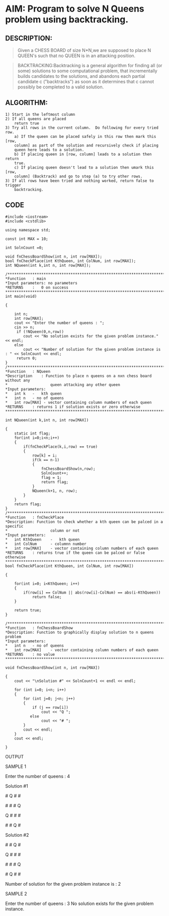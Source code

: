 # AIM: Program to solve N Queens problem using backtracking.

## DESCRIPTION:
>Given a CHESS BOARD of size N*N,we are supposed to place N QUEEN's such that no QUEEN is in an attacking position.

>BACKTRACKING:Backtracking is a general algorithm for finding all (or some) solutions to some computational problem, that incrementally builds candidates to the solutions, and abandons each partial candidate c ("backtracks") as soon as it determines that c cannot possibly be completed to a valid solution.

## ALGORITHM:
	1) Start in the leftmost column
	2) If all queens are placed
	    return true
	3) Try all rows in the current column.  Do following for every tried row.
	    a) If the queen can be placed safely in this row then mark this [row, 
		column] as part of the solution and recursively check if placing  
		queen here leads to a solution.
	    b) If placing queen in [row, column] leads to a solution then return 
		true.
	    c) If placing queen doesn't lead to a solution then umark this [row, 
		column] (Backtrack) and go to step (a) to try other rows.
	3) If all rows have been tried and nothing worked, return false to trigger 
	    backtracking.

## CODE
	#include <iostream>
	#include <cstdlib>

	using namespace std;

	const int MAX = 10;

	int SolnCount =0;

	void fnChessBoardShow(int n, int row[MAX]);
	bool fnCheckPlace(int KthQueen, int ColNum, int row[MAX]);
	int NQueen(int k,int n, int row[MAX]);

	/******************************************************************************
	*Function	: main
	*Input parameters: no parameters
	*RETURNS	:	0 on success
	******************************************************************************/
	int main(void)

	{

		int n;
		int row[MAX];
		cout << "Enter the number of queens : ";
		cin >> n;
		 if (!NQueen(0,n,row))
			cout << "No solution exists for the given problem instance." << endl;
		else
			cout << "Number of solution for the given problem instance is : " << SolnCount << endl;
		 return 0;
	}
	/******************************************************************************
	*Function	: NQueen
	*Description	: Function to place n queens on a nxn chess board without any 
	*					queen attacking any other queen 
	*Input parameters:
	*	int k	-	kth queen
	*	int n	- no of queens
	*	int row[MAX] - vector containing column numbers of each queen
	*RETURNS	: returns 1 if solution exists or zero otherwise
	******************************************************************************/

	int NQueen(int k,int n, int row[MAX])

	{
		static int flag;
		for(int i=0;i<n;i++)
		{
			if(fnCheckPlace(k,i,row) == true)
			{
				row[k] = i;
				if(k == n-1)
				{
					fnChessBoardShow(n,row);
					SolnCount++;
					flag = 1;
					return flag;
				}
				NQueen(k+1, n, row);
			}
		}
		return flag;
	}
	/******************************************************************************
	*Function	: fnCheckPlace
	*Description: Function to check whether a kth queen can be palced in a specific 
	*					column or not
	*Input parameters:
	*	int KthQueen	-	kth queen
	*	int ColNum		- columnn number
	*	int row[MAX] 	- vector containing column numbers of each queen
	*RETURNS	: returns true if the queen can be palced or false otherwise
	******************************************************************************/
	bool fnCheckPlace(int KthQueen, int ColNum, int row[MAX])

	{

		for(int i=0; i<KthQueen; i++)
		{
			if(row[i] == ColNum || abs(row[i]-ColNum) == abs(i-KthQueen))
				return false;
		}

		return true;
	}

	/******************************************************************************
	*Function	: fnChessBoardShow
	*Description: Function to graphically display solution to n queens problem
	*Input parameters:
	*	int n	- no of queens
	*	int row[MAX] 	- vector containing column numbers of each queen
	*RETURNS	: no value
	******************************************************************************/

	void fnChessBoardShow(int n, int row[MAX])

	{
		cout << "\nSolution #" << SolnCount+1 << endl << endl;

		for (int i=0; i<n; i++)
		{
			for (int j=0; j<n; j++)
			{
				if (j == row[i])
					cout << "Q ";
			   else
					cout << "# ";
			}
			cout << endl;
		}
		cout << endl;

	}

OUTPUT

SAMPLE 1

Enter the number of queens : 4

Solution #1

\# Q # # 

\# # # Q 

Q # # # 

\# # Q # 


Solution #2

\# # Q # 

Q # # # 

\# # # Q 

\# Q # # 

Number of solution for the given problem instance is : 2

SAMPLE 2

Enter the number of queens : 3
No solution exists for the given problem instance.


